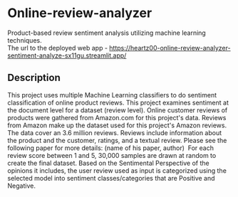 # Online-review-analyzer
Product-based review sentiment analysis utilizing machine learning techniques.                                                                                                                                                                                                                                                                                                                                                                                                                                              
The url to the deployed web app - https://heartz00-online-review-analyzer-sentiment-analyze-sx11gu.streamlit.app/
## Description
This project uses multiple Machine Learning classifiers to do sentiment classification of online product reviews. This project examines sentiment at the document level for a dataset (review level). Online customer reviews of products were gathered from Amazon.com for this project's data. Reviews from Amazon make up the dataset used for this project's Amazon reviews. The data cover an 3.6 million reviews. Reviews include information about the product and the customer, ratings, and a textual review. Please see the following paper for more details: (name of his paper, author)  For each review score between 1 and 5, 30,000 samples are drawn at random to create the final dataset. Based on the Sentimental Perspective of the opinions it includes, the user review used as input is categorized using the selected model into sentiment classes/categories that are Positive and Negative.
